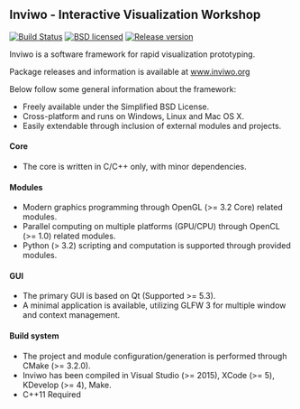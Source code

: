 ## Inviwo - Interactive Visualization Workshop

[![Build Status](http://130.236.145.152:8080/buildStatus/icon?job=Inviwo-default)](http://130.236.145.152:8080/job/Inviwo-default/) [![BSD licensed](https://img.shields.io/badge/license-BSD-blue.svg?maxAge=2592000)](https://github.com/inviwo/inviwo/blob/master/LICENSE)
[![Release version](https://img.shields.io/github/release/inviwo/inviwo.svg?maxAge=86400)](https://github.com/inviwo/inviwo/releases/latest)
<!-- We need to create a regression badge before showing it
Regression [![Build Status](http://130.236.145.152:8080/buildStatus/icon?job=Regression)](http://130.236.145.152:8080/job/Regression/) -->
Inviwo is a software framework for rapid visualization prototyping.

Package releases and information is available at www.inviwo.org

Below follow some general information about the framework:

 - Freely available under the Simplified BSD License.
 - Cross-platform and runs on Windows, Linux and Mac OS X.
 - Easily extendable through inclusion of external modules and projects.

#### Core
 - The core is written in C/C++ only, with minor dependencies.
 
#### Modules
 - Modern graphics programming through OpenGL (>= 3.2 Core) related modules.
 - Parallel computing on multiple platforms (GPU/CPU) through OpenCL (>= 1.0) related modules.
 - Python (> 3.2) scripting and computation is supported through provided modules.

#### GUI
 - The primary GUI is based on Qt (Supported >= 5.3).
 - A minimal application is available, utilizing GLFW 3 for multiple window and context management.

#### Build system
 - The project and module configuration/generation is performed through CMake (>= 3.2.0).
 - Inviwo has been compiled in Visual Studio (>= 2015), XCode (>= 5), KDevelop (>= 4), Make.
 - C++11 Required
